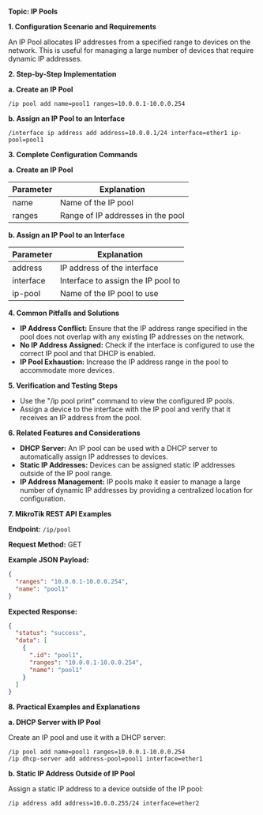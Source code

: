 **Topic: IP Pools**

**1. Configuration Scenario and Requirements**

An IP Pool allocates IP addresses from a specified range to devices on the network. This is useful for managing a large number of devices that require dynamic IP addresses.

**2. Step-by-Step Implementation**

**a. Create an IP Pool**

```
/ip pool add name=pool1 ranges=10.0.0.1-10.0.0.254
```

**b. Assign an IP Pool to an Interface**

```
/interface ip address add address=10.0.0.1/24 interface=ether1 ip-pool=pool1
```

**3. Complete Configuration Commands**

**a. Create an IP Pool**

| Parameter | Explanation |
|---|---|
| name | Name of the IP pool |
| ranges | Range of IP addresses in the pool |

**b. Assign an IP Pool to an Interface**

| Parameter | Explanation |
|---|---|
| address | IP address of the interface |
| interface | Interface to assign the IP pool to |
| ip-pool | Name of the IP pool to use |

**4. Common Pitfalls and Solutions**

* **IP Address Conflict:** Ensure that the IP address range specified in the pool does not overlap with any existing IP addresses on the network.
* **No IP Address Assigned:** Check if the interface is configured to use the correct IP pool and that DHCP is enabled.
* **IP Pool Exhaustion:** Increase the IP address range in the pool to accommodate more devices.

**5. Verification and Testing Steps**

* Use the "/ip pool print" command to view the configured IP pools.
* Assign a device to the interface with the IP pool and verify that it receives an IP address from the pool.

**6. Related Features and Considerations**

* **DHCP Server:** An IP pool can be used with a DHCP server to automatically assign IP addresses to devices.
* **Static IP Addresses:** Devices can be assigned static IP addresses outside of the IP pool range.
* **IP Address Management:** IP pools make it easier to manage a large number of dynamic IP addresses by providing a centralized location for configuration.

**7. MikroTik REST API Examples**

**Endpoint:** `/ip/pool`

**Request Method:** GET

**Example JSON Payload:**

```json
{
  "ranges": "10.0.0.1-10.0.0.254",
  "name": "pool1"
}
```

**Expected Response:**

```json
{
  "status": "success",
  "data": [
    {
      ".id": "pool1",
      "ranges": "10.0.0.1-10.0.0.254",
      "name": "pool1"
    }
  ]
}
```

**8. Practical Examples and Explanations**

**a. DHCP Server with IP Pool**

Create an IP pool and use it with a DHCP server:

```
/ip pool add name=pool1 ranges=10.0.0.1-10.0.0.254
/ip dhcp-server add address-pool=pool1 interface=ether1
```

**b. Static IP Address Outside of IP Pool**

Assign a static IP address to a device outside of the IP pool:

```
/ip address add address=10.0.0.255/24 interface=ether2
```